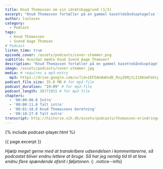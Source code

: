 ```yaml
---
title: Knud Thomassen om sin idrætsbaggrund (1/3)
excerpt: "Knud Thomassen fortæller på en gammel kasettebåndsoptagelse fra arkivet om, hvordan han kom i kontakt med Svend Aage Thomsen gennem idrætten."
author: lsolesen
category:
  - Podcast
tags:
  - Knud Thomassen
  - Svend Aage Thomsen
# Podcast
listen_time: true
episode_cover: /assets/podcasts/cover-stemmer.png
subtitle: Hvordan mødte Knud Svend Aage Thomsen?
description: "Knud Thomassen fortæller på en gammel kasettebåndsoptagelse fra arkivet om, hvordan han kom i kontakt med Svend Aage Thomsen gennem idrætten."
image: /assets/podcasts/cover-stemmer.jpg
media: # requires a mp3-entry
  mp3: https://drive.google.com/uc?id=1EF5AUdwKxdE_RzyZ6NjtLI1kKomFeXcp
podcast_file_size: 35.0 MB # for mp3-file
podcast_duration: "19:09" # for mp3-file
podcast_length: 36771915 # for mp3-file
chapters:
  - '00:00:00.0 Intro'
  - '00:00:11.0 Talt intro'
  - '00:01:18.0 Knud Thomassens beretning'
  - '00:18:27.0 Talt outro'
transcript: http://historie.vih.dk/assets/podcasts/thomassen-erindringer.txt
---
```


{% include podcast-player.html %}

{{ page.excerpt }}

_Hjælp meget gerne med at transkribere udsendelsen i kommentarerne, så podcastet bliver endnu lettere at bruge. Så har jeg nemlig tid til at lave endnu flere spændende afsnit i føljetonen._
{: .notice--info}
